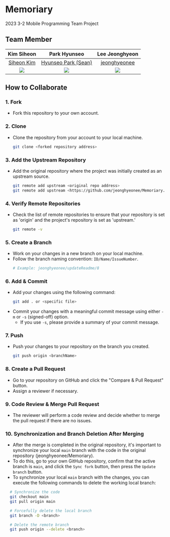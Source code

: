 # Memoriary

2023 3-2 Mobile Programming Team Project

## Team Member

|                        Kim Siheon                         |                        Park Hyunseo                        |                      Lee Jeonghyeon                       |
| :-------------------------------------------------------: | :--------------------------------------------------------: | :-------------------------------------------------------: |
|        [Siheon Kim](https://github.com/siheon0411)        |   [Hyunseo Park (Sean)](https://github.com/hyunwestpark)   |      [jeonghyeonee](https://github.com/jeonghyeonee)      |
| ![](https://avatars.githubusercontent.com/u/68041137?v=4) | ![](https://avatars.githubusercontent.com/u/123967536?v=4) | ![](https://avatars.githubusercontent.com/u/33801356?v=4) |

## How to Collaborate

### 1. Fork

- Fork this repository to your own account.

### 2. Clone

- Clone the repository from your account to your local machine.
  ```sh
  git clone <forked repository address>
  ```

### 3. Add the Upstream Repository

- Add the original repository where the project was initially created as an upstream source.
  ```sh
  git remote add upstream <original repo address>
  git remote add upstream <https://github.com/jeonghyeonee/Memoriary.git>
  ```

### 4. Verify Remote Repositories

- Check the list of remote repositories to ensure that your repository is set as 'origin' and the project's repository is set as 'upstream.'
  ```sh
  git remote -v
  ```

### 5. Create a Branch

- Work on your changes in a new branch on your local machine.
- Follow the branch naming convention: `ID/Name/IssueNumber`.
  ```sh
  # Example: jeonghyeonee/updateReadme/8
  ```

### 6. Add & Commit

- Add your changes using the following command:
  ```sh
  git add . or <specific file>
  ```
- Commit your changes with a meaningful commit message using either `-m` or `-s` (signed-off) option.
  - If you use `-s`, please provide a summary of your commit message.

### 7. Push

- Push your changes to your repository on the branch you created.
  ```sh
  git push origin <branchName>
  ```

### 8. Create a Pull Request

- Go to your repository on GitHub and click the "Compare & Pull Request" button.
- Assign a reviewer if necessary.

### 9. Code Review & Merge Pull Request

- The reviewer will perform a code review and decide whether to merge the pull request if there are no issues.

### 10. Synchronization and Branch Deletion After Merging

- After the merge is completed in the original repository, it's important to synchronize your local `main` branch with the code in the original repository (jeonghyeonee/Memoriary).
- To do this, go to your own GitHub repository, confirm that the active branch is `main`, and click the `Sync fork` button, then press the `Update branch` button.
- To synchronize your local `main` branch with the changes, you can execute the following commands to delete the working local branch:

```sh
  # Synchronize the code
  git checkout main
  git pull origin main

  # Forcefully delete the local branch
  git branch -D <branch>

  # Delete the remote branch
  git push origin --delete <branch>
```

